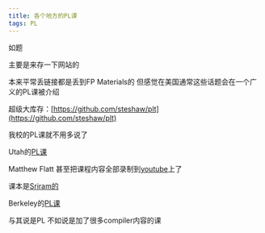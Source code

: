 ```yaml
---
title: 各个地方的PL课
tags: PL
---
```


如题

<!--more-->

主要是来存一下网站的

本来平常丢链接都是丢到FP Materials的 但感觉在美国通常这些话题会在一个广义的PL课被介绍

超级大库存：[https://github.com/steshaw/plt](https://github.com/steshaw/plt)

我校的PL课就不用多说了

Utah的[PL课](https://my.eng.utah.edu/~cs3520/f20/)

Matthew Flatt 甚至把课程内容全部录制到[youtube](https://www.youtube.com/@matthewflatt489/videos)上了

课本是[Sriram的](https://cs.brown.edu/courses/cs173/2012/book/)

Berkeley的[PL课](https://inst.eecs.berkeley.edu/~cs164/fa22/schedule.html)

与其说是PL 不如说是加了很多compiler内容的课



